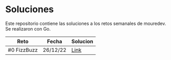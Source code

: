 # Soluciones
Este repositorio contiene las soluciones a los retos semanales de mouredev. Se realizaron con Go.

| Reto | Fecha | Solucion |
| ---- | ----- | -------- |
| #0 FizzBuzz | 26/12/22 | [Link](retos/00-fizzbuzz/main.go) |